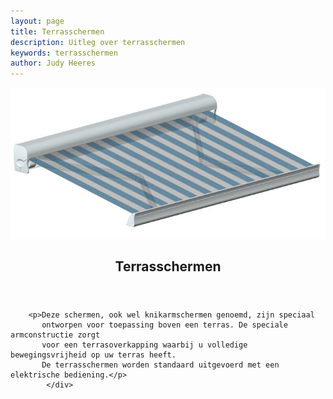 ```yaml
---
layout: page
title: Terrasschermen
description: Uitleg over terrasschermen
keywords: terrasschermen
author: Judy Heeres
---
```

<article class="blog full">
    <div class="image">
        <img src="/img/terrasschermen.jpg" alt="Header aypen">
    </div>
    <!-- Inner -->
    <div class="inner">
        <header>
            <h1>Terrasschermen</h1>
        </header>
         
        <p>Deze schermen, ook wel knikarmschermen genoemd, zijn speciaal 
           ontworpen voor toepassing boven een terras. De speciale armconstructie zorgt 
           voor een terrasoverkapping waarbij u volledige bewegingsvrijheid op uw terras heeft. 
           De terrasschermen worden standaard uitgevoerd met een elektrische bediening.</p>    
            </div>
</article>
